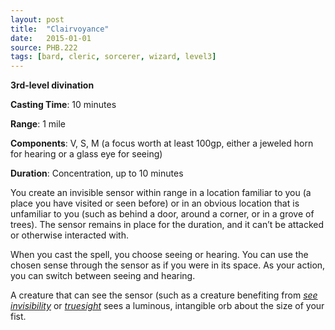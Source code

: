 ```yaml
---
layout: post
title:  "Clairvoyance"
date:   2015-01-01
source: PHB.222
tags: [bard, cleric, sorcerer, wizard, level3]
---
```


**3rd-level divination**

**Casting Time**: 10 minutes

**Range**: 1 mile

**Components**: V, S, M (a focus worth at least 100gp, either a jeweled horn for hearing or a glass eye for seeing)

**Duration**: Concentration, up to 10 minutes

You create an invisible sensor within range in a location familiar to you (a place you have visited or seen before) or in an obvious location that is unfamiliar to you (such as behind a door, around a corner, or in a grove of trees). The sensor remains in place for the duration, and it can’t be attacked or otherwise interacted with.

When you cast the spell, you choose seeing or hearing. You can use the chosen sense through the sensor as if you were in its space. As your action, you can switch between seeing and hearing.

A creature that can see the sensor (such as a creature benefiting from *[see invisibility](see-invisibility/ "see invisibility (lvl 2)")* or *[truesight](truesight/)* sees a luminous, intangible orb about the size of your fist.
